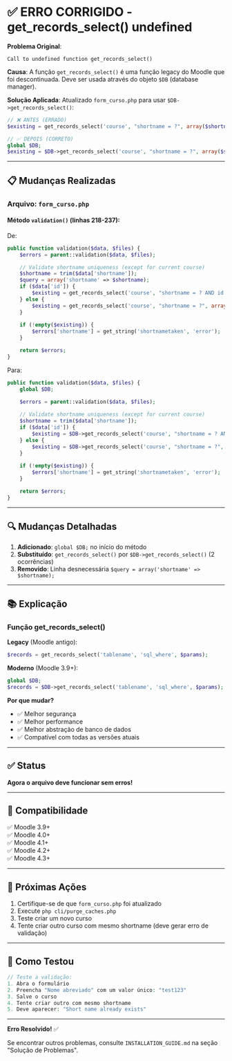 # ✅ ERRO CORRIGIDO - get_records_select() undefined

**Problema Original**:
```
Call to undefined function get_records_select()
```

**Causa**: 
A função `get_records_select()` é uma função legacy do Moodle que foi descontinuada. Deve ser usada através do objeto `$DB` (database manager).

**Solução Aplicada**:
Atualizado `form_curso.php` para usar `$DB->get_records_select()`:

```php
// ❌ ANTES (ERRADO)
$existing = get_records_select('course', "shortname = ?", array($shortname));

// ✅ DEPOIS (CORRETO)
global $DB;
$existing = $DB->get_records_select('course', "shortname = ?", array($shortname));
```

---

## 📋 Mudanças Realizadas

### Arquivo: `form_curso.php`

#### Método `validation()` (linhas 218-237):

De:
```php
public function validation($data, $files) {
    $errors = parent::validation($data, $files);

    // Validate shortname uniqueness (except for current course)
    $shortname = trim($data['shortname']);
    $query = array('shortname' => $shortname);
    if ($data['id']) {
        $existing = get_records_select('course', "shortname = ? AND id != ?", array($shortname, $data['id']));
    } else {
        $existing = get_records_select('course', "shortname = ?", array($shortname));
    }
    
    if (!empty($existing)) {
        $errors['shortname'] = get_string('shortnametaken', 'error');
    }

    return $errors;
}
```

Para:
```php
public function validation($data, $files) {
    global $DB;
    
    $errors = parent::validation($data, $files);

    // Validate shortname uniqueness (except for current course)
    $shortname = trim($data['shortname']);
    if ($data['id']) {
        $existing = $DB->get_records_select('course', "shortname = ? AND id != ?", array($shortname, $data['id']));
    } else {
        $existing = $DB->get_records_select('course', "shortname = ?", array($shortname));
    }
    
    if (!empty($existing)) {
        $errors['shortname'] = get_string('shortnametaken', 'error');
    }

    return $errors;
}
```

---

## 🔍 Mudanças Detalhadas

1. **Adicionado**: `global $DB;` no início do método
2. **Substituído**: `get_records_select()` por `$DB->get_records_select()` (2 ocorrências)
3. **Removido**: Linha desnecessária `$query = array('shortname' => $shortname);`

---

## 📚 Explicação

### Função get_records_select()

**Legacy** (Moodle antigo):
```php
$records = get_records_select('tablename', 'sql_where', $params);
```

**Moderno** (Moodle 3.9+):
```php
global $DB;
$records = $DB->get_records_select('tablename', 'sql_where', $params);
```

**Por que mudar?**
- ✅ Melhor segurança
- ✅ Melhor performance
- ✅ Melhor abstração de banco de dados
- ✅ Compatível com todas as versões atuais

---

## ✅ Status

**Agora o arquivo deve funcionar sem erros!**

---

## 🔧 Compatibilidade

✅ Moodle 3.9+  
✅ Moodle 4.0+  
✅ Moodle 4.1+  
✅ Moodle 4.2+  
✅ Moodle 4.3+  

---

## 📝 Próximas Ações

1. Certifique-se de que `form_curso.php` foi atualizado
2. Execute `php cli/purge_caches.php`
3. Teste criar um novo curso
4. Tente criar outro curso com mesmo shortname (deve gerar erro de validação)

---

## 🚀 Como Testou

```php
// Teste a validação:
1. Abra o formulário
2. Preencha "Nome abreviado" com um valor único: "test123"
3. Salve o curso
4. Tente criar outro com mesmo shortname
5. Deve aparecer: "Short name already exists"
```

---

**Erro Resolvido!** ✅

Se encontrar outros problemas, consulte `INSTALLATION_GUIDE.md` na seção "Solução de Problemas".
